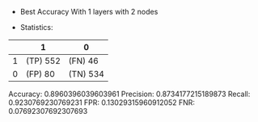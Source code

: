 * Best Accuracy With 1 layers with 2 nodes

* Statistics: 

|          |    1     |    0     |
|----------|----------|----------|
|    1     | (TP) 552 | (FN) 46  |
|    0     | (FP) 80  | (TN) 534 |
Accuracy: 0.8960396039603961
Precision: 0.8734177215189873
Recall: 0.9230769230769231
FPR: 0.13029315960912052
FNR: 0.07692307692307693